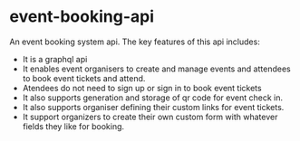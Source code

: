 # event-booking-api

An event booking system api. 
The key features of this api includes:

- It is a graphql api
- It enables event organisers to create and manage events and attendees to book event tickets and attend.
- Atendees do not need to sign up or sign in to book event tickets
- It also supports generation and storage of qr code for event check in.
- It also supports organiser defining their custom links for event tickets.
- It support organizers to create their own custom form with whatever fields they like for booking.